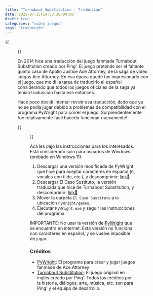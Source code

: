 ```yaml
---
title: "Turnabout Substitution - Traducción"
date: 2022-07-15T14:53:38-04:00
draft: true
categories: "video juegos"
tags: "traducción"
---
```


{{<figure src="/images/20220715-caso-sustituto.png" height="250">}}

En 2014 hice una traducción del juego fanmade Turnabout Substitution creado por Ping'. El juego pretende ser el faltante quinto caso de Apollo Justice Ace Attorney, de la saga de video juegos Ace Attorney. En esa época quedé tan impresionado con el juego, que me di la tarea de traducirlo al español considerando que todos los juegos oficiales de la saga ya tenían traducción hasta ese entonces.

Hace poco decidí intentar revivir esa traducción, dado que ya no se podía jugar debido a problemas de compatibilidad con el programa PyWright para correr el juego. Sorprendentemente fue relativamente fácil hacerlo funcionar nuevamente! 

{{<figure src="/images/20220715-caso-sustituto-2.png" height="250">}}

Acá les dejo las instrucciones para los interesados. Está considerado solo para usuarios de Windows (probado en Windows 11):

1. Descargar una versión modificada de PyWright que hice para aceptar caracteres en español (ñ, vocales con tilde, etc.), y descomprimir: [link🔗](https://u.pcloud.link/publink/show?code=XZqty8VZClDzJUNabt0WxepU1HJjw0FKlyk0)
2. Descargar El Caso Sustituto, la versión traducida que hice de Turnabout Substitution, y descomprimir: [link🔗](https://u.pcloud.link/publink/show?code=XZdty8VZLBCk9AMH31SlnhJh7RUSRbqqyUkk)
3. Mover la carpeta `El Caso Sustituto` a la ubicación `PyWright/games`.
4. Ejecutar `PyWright.exe` y seguir las instrucciones del programa.

IMPORTANTE: No usar la versión de [PyWright](http://pywright.dawnsoft.org/) que se encuentra en internet. Esta versión no funciona con caracteres en español, y se vuelve imposible de jugar.

### Créditos
- [PyWright](http://pywright.dawnsoft.org/): El programa para crear y jugar juegos fanmade de Ace Attorney
- [Turnabout Substitution](http://turnaboutsub.weebly.com/): El juego original en inglés creado por Ping'. Todos los créditos por la historia, diálogos, arte, música, etc. son para Ping' y el equipo de desarrollo.

